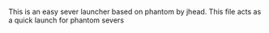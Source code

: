 This is an easy sever launcher based on phantom by jhead.
This file acts as a quick launch for phantom severs

